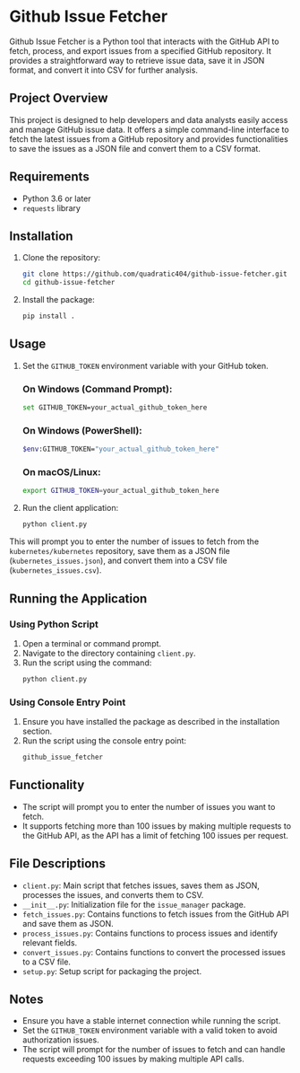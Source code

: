 # Github Issue Fetcher

Github Issue Fetcher is a Python tool that interacts with the GitHub API to fetch, process, and export issues from a specified GitHub repository.
It provides a straightforward way to retrieve issue data, save it in JSON format, and convert it into CSV for further analysis.

## Project Overview

This project is designed to help developers and data analysts easily access and manage GitHub issue data. 
It offers a simple command-line interface to fetch the latest issues from a GitHub repository and provides functionalities to save the issues as a JSON file and convert them to a CSV format. 

## Requirements

- Python 3.6 or later
- `requests` library

## Installation

1. Clone the repository:
    ```sh
    git clone https://github.com/quadratic404/github-issue-fetcher.git
    cd github-issue-fetcher
    ```

2. Install the package:
    ```sh
    pip install .
    ```

## Usage

1. Set the `GITHUB_TOKEN` environment variable with your GitHub token.

    ### On Windows (Command Prompt):
    ```sh
    set GITHUB_TOKEN=your_actual_github_token_here
    ```

    ### On Windows (PowerShell):
    ```sh
    $env:GITHUB_TOKEN="your_actual_github_token_here"
    ```

    ### On macOS/Linux:
    ```sh
    export GITHUB_TOKEN=your_actual_github_token_here
    ```

2. Run the client application:
    ```sh
    python client.py
    ```

This will prompt you to enter the number of issues to fetch from the `kubernetes/kubernetes` repository, save them as a JSON file (`kubernetes_issues.json`), and convert them into a CSV file (`kubernetes_issues.csv`).

## Running the Application

### Using Python Script

1. Open a terminal or command prompt.
2. Navigate to the directory containing `client.py`.
3. Run the script using the command:
    ```sh
    python client.py
    ```

### Using Console Entry Point

1. Ensure you have installed the package as described in the installation section.
2. Run the script using the console entry point:
    ```sh
    github_issue_fetcher
    ```

## Functionality

- The script will prompt you to enter the number of issues you want to fetch.
- It supports fetching more than 100 issues by making multiple requests to the GitHub API, as the API has a limit of fetching 100 issues per request.

## File Descriptions

- `client.py`: Main script that fetches issues, saves them as JSON, processes the issues, and converts them to CSV.
- `__init__.py`: Initialization file for the `issue_manager` package.
- `fetch_issues.py`: Contains functions to fetch issues from the GitHub API and save them as JSON.
- `process_issues.py`: Contains functions to process issues and identify relevant fields.
- `convert_issues.py`: Contains functions to convert the processed issues to a CSV file.
- `setup.py`: Setup script for packaging the project.

## Notes

- Ensure you have a stable internet connection while running the script.
- Set the `GITHUB_TOKEN` environment variable with a valid token to avoid authorization issues.
- The script will prompt for the number of issues to fetch and can handle requests exceeding 100 issues by making multiple API calls.
